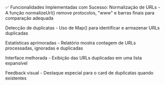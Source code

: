 ✅ Funcionalidades Implementadas com Sucesso:
Normalização de URLs - A função normalizeUrl() remove protocolos, "www" e barras finais para comparação adequada

Detecção de duplicatas - Uso de Map() para identificar e armazenar URLs duplicadas

Estatísticas aprimoradas - Relatório mostra contagem de URLs processadas, ignoradas e duplicadas

Interface melhorada - Exibição das URLs duplicadas em uma lista expansível

Feedback visual - Destaque especial para o card de duplicatas quando existentes
